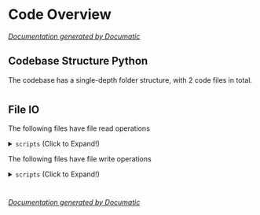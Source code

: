 # Code Overview

[_Documentation generated by Documatic_](https://www.documatic.com)

<!---Documatic-section-Codebase Structure Python-start--->
## Codebase Structure Python

The codebase has a single-depth folder structure,
                with 2 code files in total.

# #
<!---Documatic-section-Codebase Structure Python-end--->

<!---Documatic-section-File IO-start--->
## File IO

<!---Documatic-block-file_io-start--->
The following files have file read operations

<!---Documatic-block-scripts-start--->
<details>
	<summary><code>scripts</code> (Click to Expand!)</summary>

* scripts.aggregate
* scripts.split: crosswalk.csv
</details>
<!---Documatic-block-scripts-end--->

The following files have file write operations

<!---Documatic-block-scripts-start--->
<details>
	<summary><code>scripts</code> (Click to Expand!)</summary>

* scripts.aggregate
* scripts.split: properties_description.csv
</details>
<!---Documatic-block-scripts-end--->
<!---Documatic-block-file_io-end--->

# #
<!---Documatic-section-File IO-end--->

[_Documentation generated by Documatic_](https://www.documatic.com)